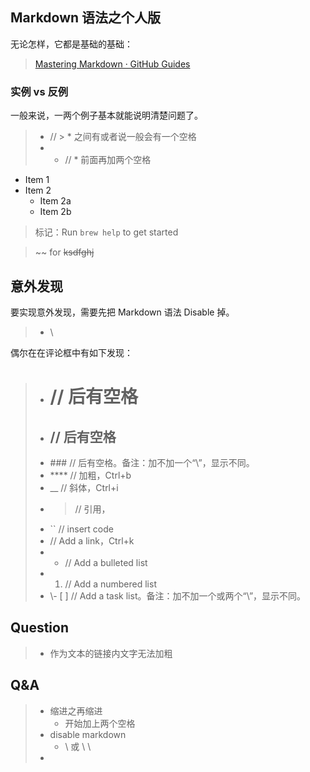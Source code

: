 
## Markdown 语法之个人版

无论怎样，它都是基础的基础：
> [Mastering Markdown · GitHub Guides](https://guides.github.com/features/mastering-markdown/)

### 实例 vs 反例
一般来说，一两个例子基本就能说明清楚问题了。

> * // > * 之间有或者说一般会有一个空格
> * 
>   * // * 前面再加两个空格

* Item 1
* Item 2
  * Item 2a
  * Item 2b

> 标记：Run `brew help` to get started

> \~\~ for ~~ksdfghj~~

## 意外发现
要实现意外发现，需要先把 Markdown 语法 Disable 掉。
> * \

偶尔在在评论框中有如下发现：
> * # // 后有空格
> * ## // 后有空格
> * \### // 后有空格。备注：加不加一个“\”，显示不同。
> * **** // 加粗，Ctrl+b
> * __ // 斜体，Ctrl+i
> * > // 引用，
> * `` // insert code
> * [](url) // Add a link，Ctrl+k
> * - // Add a bulleted list
> * 1. // Add a numbered list
> * \\- [ ] // Add a task list。备注：加不加一个或两个“\”，显示不同。



## Question
> * 作为文本的链接内文字无法加粗

## Q&A 
> * 缩进之再缩进
>   * 开始加上两个空格
> * disable markdown
>   * \ 或 \ \
> * 

